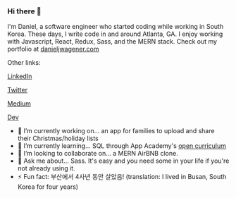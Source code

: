 ### Hi there 👋

I'm Daniel, a software engineer who started coding while working in South Korea. These days, I write code in and around Atlanta, GA. I enjoy working with Javascript, React, Redux, Sass, and the MERN stack. Check out my portfolio at [danieljwagener.com](https://danieljwagener.com/) 


Other links:

[LinkedIn](https://www.linkedin.com/in/daniel-wagener-866868141/)

[Twitter](https://twitter.com/wagener_daniel)

[Medium](https://medium.com/@signiorgratiano)

[Dev](https://dev.to/danieljwagener)


- 🔭 I’m currently working on... an app for families to upload and share their Christmas/holiday lists
- 🌱 I’m currently learning... SQL through App Academy's [open curriculum](https://open.appacademy.io/)
- 👯 I’m looking to collaborate on... a MERN AirBNB clone. 
- :speech_balloon: Ask me about... Sass. It's easy and you need some in your life if you're not already using it.  
- ⚡ Fun fact: 부산에서 4사년 동안 살았음! (translation: I lived in Busan, South Korea for four years)

